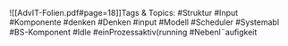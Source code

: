 
![[AdvIT-Folien.pdf#page=18]]Tags & Topics:
   #Struktur
   #Input
   #Komponente
   #denken
   #Denken
   #input
   #Modell
   #Scheduler
   #Systemabl
   #BS-Komponent
   #Idle
   #einProzessaktiv(running
   #Nebenl¨auﬁgkeit